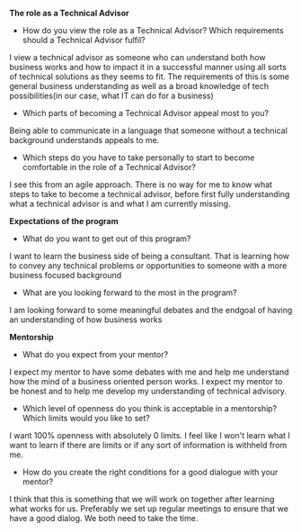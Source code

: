 **The role as a Technical Advisor**
* How do you view the role as a Technical Advisor? Which requirements should a Technical Advisor fulfil?  

I view a technical advisor as someone who can understand both how business works and how to impact it in a successful manner using all sorts of technical solutions as they seems to fit.
The requirements of this is some general business understanding as well as a broad knowledge of tech possibilities(in our case, what IT can do for a business)

* Which parts of becoming a Technical Advisor appeal most to you? 

Being able to communicate in a language that someone without a technical background understands appeals to me.

* Which steps do you have to take personally to start to become comfortable in the role of a Technical Advisor?  

I see this from an agile approach. 
There is no way for me to know what steps to take to become a technical advisor, before first fully understanding what a technical advisor is and what I am currently missing.

**Expectations of the program**
* What do you want to get out of this program? 

I want to learn the business side of being a consultant.
That is learning how to convey any technical problems or opportunities to someone with a more business focused background

* What are you looking forward to the most in the program? 

I am looking forward to some meaningful debates and the endgoal of having an understanding of how business works

**Mentorship**
* What do you expect from your mentor? 

I expect my mentor to have some debates with me and help me understand how the mind of a business oriented person works. I expect my mentor to be honest and to help me develop my understanding of technical advisory.

* Which level of openness do you think is acceptable in a mentorship? Which limits would you like to set?

I want 100% openness with absolutely 0 limits. 
I feel like I won't learn what I want to learn if there are limits or if any sort of information is withheld from me.

* How do you create the right conditions for a good dialogue with your mentor?
  
I think that this is something that we will work on together after learning what works for us.
Preferably we set up regular meetings to ensure that we have a good dialog. We both need to take the time. 